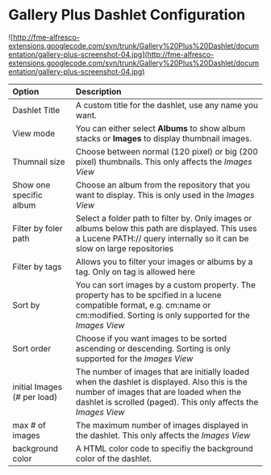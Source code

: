 # Gallery Plus Dashlet Configuration #

![http://fme-alfresco-extensions.googlecode.com/svn/trunk/Gallery%20Plus%20Dashlet/documentation/gallery-plus-screenshot-04.jpg](http://fme-alfresco-extensions.googlecode.com/svn/trunk/Gallery%20Plus%20Dashlet/documentation/gallery-plus-screenshot-04.jpg)

| **Option** | **Description** |
|:-----------|:----------------|
| Dashlet Title | A custom title for the dashlet, use any name you want. |
| View mode  | You can either select **Albums** to show album stacks or **Images** to display thumbnail images. |
| Thumnail size | Choose between normal (120 pixel) or big (200 pixel) thumbnails. This only affects the _Images View_ |
| Show one specific album | Choose an album from the repository that you want to display. This is only used in the _Images View_ |
| Filter by foler path | Select a folder path to filter by. Only images or albums below this path are displayed. This uses a Lucene PATH:// query internally so it can be slow on large repositories |
| Filter by tags | Allows you to filter your images or albums by a tag. Only on tag is allowed here |
| Sort by    | You can sort images by a custom property. The property has to be spcified in a lucene compatible format, e.g. cm:name or cm:modified. Sorting is only supported for the  _Images View_ |
| Sort order | Choose if you want images to be sorted ascending or descending. Sorting is only supported for the  _Images View_ |
| initial Images (# per load) | The number of images that are initially loaded when the dashlet is displayed. Also this is the number of images that are loaded when the dashlet is scrolled (paged). This only affects the _Images View_ |
| max # of images | The maximum number of images displayed in the dashlet. This only affects the _Images View_  |
| background color | A HTML color code to specifiy the background color of the dashlet. |
